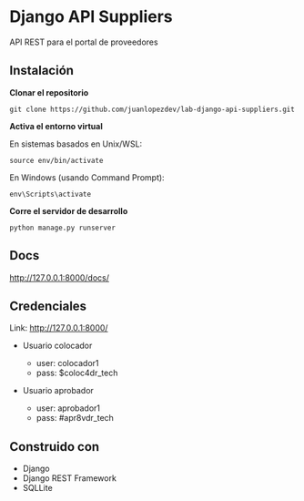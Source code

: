 # Django API Suppliers

API REST para el portal de proveedores

## Instalación

**Clonar el repositorio**

```
git clone https://github.com/juanlopezdev/lab-django-api-suppliers.git
```

**Activa el entorno virtual**

En sistemas basados en Unix/WSL:

```
source env/bin/activate
```

En Windows (usando Command Prompt):

```
env\Scripts\activate
```

**Corre el servidor de desarrollo**

```
python manage.py runserver
```

## Docs

http://127.0.0.1:8000/docs/

## Credenciales

Link: http://127.0.0.1:8000/

- Usuario colocador
  - user: colocador1
  - pass: $coloc4dr_tech

- Usuario aprobador
  - user: aprobador1
  - pass: #apr8vdr_tech

## Construido con

- Django
- Django REST Framework
- SQLLite



